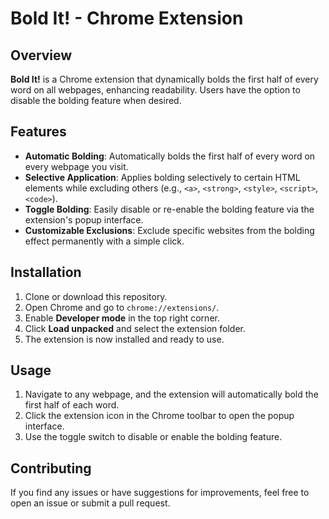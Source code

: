 # Bold It! - Chrome Extension

## Overview
**Bold It!** is a Chrome extension that dynamically bolds the first half of every word on all webpages, enhancing readability. Users have the option to disable the bolding feature when desired.

## Features
- **Automatic Bolding**: Automatically bolds the first half of every word on every webpage you visit.
- **Selective Application**: Applies bolding selectively to certain HTML elements while excluding others (e.g., `<a>`, `<strong>`, `<style>`, `<script>`, `<code>`).
- **Toggle Bolding**: Easily disable or re-enable the bolding feature via the extension's popup interface.
- **Customizable Exclusions**: Exclude specific websites from the bolding effect permanently with a simple click.

## Installation
1. Clone or download this repository.
2. Open Chrome and go to `chrome://extensions/`.
3. Enable **Developer mode** in the top right corner.
4. Click **Load unpacked** and select the extension folder.
5. The extension is now installed and ready to use.

## Usage
1. Navigate to any webpage, and the extension will automatically bold the first half of each word.
2. Click the extension icon in the Chrome toolbar to open the popup interface.
3. Use the toggle switch to disable or enable the bolding feature.

## Contributing
If you find any issues or have suggestions for improvements, feel free to open an issue or submit a pull request.
